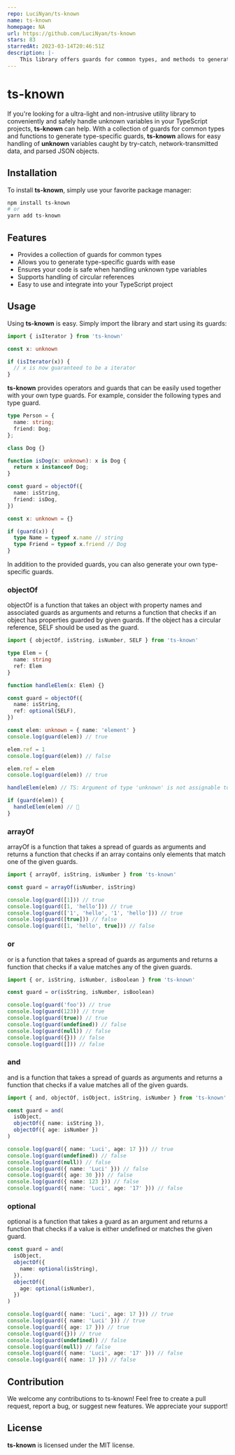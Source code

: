 ```yaml
---
repo: LuciNyan/ts-known
name: ts-known
homepage: NA
url: https://github.com/LuciNyan/ts-known
stars: 83
starredAt: 2023-03-14T20:46:51Z
description: |-
    This library offers guards for common types, and methods to generate type guards for specific types quickly. Safely handle unpredictable unknown types with ease.
---
```


# ts-known
If you're looking for a ultra-light and non-intrusive utility library to conveniently and safely handle unknown variables in your TypeScript projects, **ts-known** can help. With a collection of guards for common types and functions to generate type-specific guards, **ts-known** allows for easy handling of **unknown** variables caught by try-catch, network-transmitted data, and parsed JSON objects.

## Installation
To install **ts-known**, simply use your favorite package manager:

```bash
npm install ts-known
# or
yarn add ts-known
```

## Features
- Provides a collection of guards for common types
- Allows you to generate type-specific guards with ease
- Ensures your code is safe when handling unknown type variables
- Supports handling of circular references
- Easy to use and integrate into your TypeScript project

## Usage
Using **ts-known** is easy. Simply import the library and start using its guards:
```ts
import { isIterator } from 'ts-known'

const x: unknown

if (isIterator(x)) {
  // x is now guaranteed to be a iterator
}
```

**ts-known** provides operators and guards that can be easily used together with your own type guards. For example, consider the following types and type guard.
```ts
type Person = {
  name: string;
  friend: Dog;
};

class Dog {}

function isDog(x: unknown): x is Dog {
  return x instanceof Dog;
}

const guard = objectOf({
  name: isString,
  friend: isDog,
})

const x: unknown = {}

if (guard(x)) {
  type Name = typeof x.name // string
  type Friend = typeof x.friend // Dog
}
```


In addition to the provided guards, you can also generate your own type-specific guards.

### objectOf
objectOf is a function that takes an object with property names and associated guards as arguments and returns a function that checks if an object has properties guarded by given guards. If the object has a circular reference, SELF should be used as the guard.
```ts
import { objectOf, isString, isNumber, SELF } from 'ts-known'

type Elem = {
  name: string
  ref: Elem
}

function handleElem(x: Elem) {}

const guard = objectOf({
  name: isString,
  ref: optional(SELF),
})

const elem: unknown = { name: 'element' }
console.log(guard(elem)) // true

elem.ref = 1
console.log(guard(elem)) // false

elem.ref = elem
console.log(guard(elem)) // true

handleElem(elem) // TS: Argument of type 'unknown' is not assignable to parameter of type 'Elem'.

if (guard(elem)) {
  handleElem(elem) // 🎉
}
```

### arrayOf
arrayOf is a function that takes a spread of guards as arguments and returns a function that checks if an array contains only elements that match one of the given guards.
```ts
import { arrayOf, isString, isNumber } from 'ts-known'

const guard = arrayOf(isNumber, isString)

console.log(guard([1])) // true
console.log(guard([1, 'hello'])) // true
console.log(guard(['1', 'hello', '1', 'hello'])) // true
console.log(guard([true])) // false
console.log(guard([1, 'hello', true])) // false

```

### or
or is a function that takes a spread of guards as arguments and returns a function that checks if a value matches any of the given guards.
```ts
import { or, isString, isNumber, isBoolean } from 'ts-known'

const guard = or(isString, isNumber, isBoolean)

console.log(guard('foo')) // true
console.log(guard(123)) // true
console.log(guard(true)) // true
console.log(guard(undefined)) // false
console.log(guard(null)) // false
console.log(guard({})) // false
console.log(guard([])) // false
```

### and
and is a function that takes a spread of guards as arguments and returns a function that checks if a value matches all of the given guards.
```ts
import { and, objectOf, isObject, isString, isNumber } from 'ts-known'

const guard = and(
  isObject,
  objectOf({ name: isString }),
  objectOf({ age: isNumber })
)

console.log(guard({ name: 'Luci', age: 17 })) // true
console.log(guard(undefined)) // false
console.log(guard(null)) // false
console.log(guard({ name: 'Luci' })) // false
console.log(guard({ age: 30 })) // false
console.log(guard({ name: 123 })) // false
console.log(guard({ name: 'Luci', age: '17' })) // false
```

### optional
optional is a function that takes a guard as an argument and returns a function that checks if a value is either undefined or matches the given guard.
```ts
const guard = and(
  isObject,
  objectOf({
    name: optional(isString),
  }),
  objectOf({
    age: optional(isNumber),
  })
)

console.log(guard({ name: 'Luci', age: 17 })) // true
console.log(guard({ name: 'Luci' })) // true
console.log(guard({ age: 17 })) // true
console.log(guard({})) // true
console.log(guard(undefined)) // false
console.log(guard(null)) // false
console.log(guard({ name: 'Luci', age: '17' })) // false
console.log(guard({ name: 17 })) // false
```
  

## Contribution
We welcome any contributions to ts-known! Feel free to create a pull request, report a bug, or suggest new features. We appreciate your support!

## License
**ts-known** is licensed under the MIT license.

